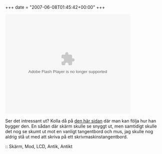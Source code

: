 +++
date = "2007-06-08T01:45:42+00:00"
+++

<div class="middle">
  <embed type="application/x-shockwave-flash" src="http://flash.revver.com/player/1.0/player.swf" pluginspage="http://www.macromedia.com/go/getflashplayer" scale="noScale" salign="TL" bgcolor="#000000" flashvars="mediaId=289780&#038;affiliateId=0&#038;allowFullScreen=true" allowfullscreen="true" height="320" width="400">
  </embed>
</div>

Ser det intressant ut? Kolla då på [den här sidan][1] där man kan följa hur han bygger den. En sådan där skärm skulle se snyggt ut, men samtidigt skulle det nog se skumt ut mot en vanligt tangentbord och mus, jag skulle nog aldrig stå ut med att skriva på ett skrivmaskinstangentbord.

:: Skärm, Mod, LCD, Antik, Antikt

<small></small>

 [1]: http://steampunkworkshop.com/lcd.shtml
